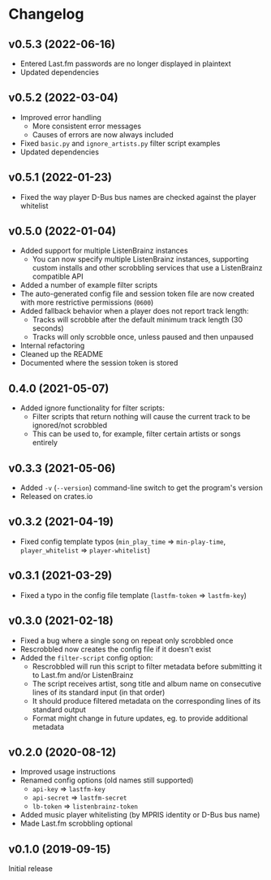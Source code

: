 # Changelog

## v0.5.3 (2022-06-16)

- Entered Last.fm passwords are no longer displayed in plaintext
- Updated dependencies

## v0.5.2 (2022-03-04)

- Improved error handling
  - More consistent error messages
  - Causes of errors are now always included
- Fixed `basic.py` and `ignore_artists.py` filter script examples
- Updated dependencies

## v0.5.1 (2022-01-23)

- Fixed the way player D-Bus bus names are checked against the player whitelist

## v0.5.0 (2022-01-04)

- Added support for multiple ListenBrainz instances
  - You can now specify multiple ListenBrainz instances, supporting custom installs
    and other scrobbling services that use a ListenBrainz compatible API
- Added a number of example filter scripts
- The auto-generated config file and session token file are now created with
  more restrictive permissions (`0600`)
- Added fallback behavior when a player does not report track length:
  - Tracks will scrobble after the default minimum track length (30 seconds)
  - Tracks will only scrobble once, unless paused and then unpaused
- Internal refactoring
- Cleaned up the README
- Documented where the session token is stored

## 0.4.0 (2021-05-07)

- Added ignore functionality for filter scripts:
  - Filter scripts that return nothing will cause the current track to be ignored/not scrobbled
  - This can be used to, for example, filter certain artists or songs entirely

## v0.3.3 (2021-05-06)

- Added `-v` (`--version`) command-line switch to get the program's version
- Released on crates.io

## v0.3.2 (2021-04-19)

- Fixed config template typos (`min_play_time` => `min-play-time`, `player_whitelist` => `player-whitelist`)

## v0.3.1 (2021-03-29)

- Fixed a typo in the config file template (`lastfm-token` => `lastfm-key`)

## v0.3.0 (2021-02-18)

- Fixed a bug where a single song on repeat only scrobbled once
- Rescrobbled now creates the config file if it doesn't exist
- Added the `filter-script` config option:
    - Rescrobbled will run this script to filter metadata before
      submitting it to Last.fm and/or ListenBrainz
    - The script receives artist, song title and album name on
      consecutive lines of its standard input (in that order)
    - It should produce filtered metadata on the corresponding
      lines of its standard output
    - Format might change in future updates, eg. to provide
      additional metadata

## v0.2.0 (2020-08-12)

- Improved usage instructions
- Renamed config options (old names still supported)
    - `api-key` => `lastfm-key`
    - `api-secret` => `lastfm-secret`
    - `lb-token` => `listenbrainz-token`
- Added music player whitelisting (by MPRIS identity or D-Bus bus name)
- Made Last.fm scrobbling optional

## v0.1.0 (2019-09-15)

Initial release
